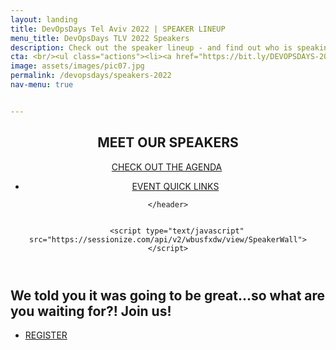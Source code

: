 ```yaml
---
layout: landing
title: DevOpsDays Tel Aviv 2022 | SPEAKER LINEUP 
menu_title: DevOpsDays TLV 2022 Speakers
description: Check out the speaker lineup - and find out who is speaking at DevOpsDays TLV 2022 with Cloud Native & OSS Day! 
cta: <br/><ul class="actions"><li><a href="https://bit.ly/DEVOPSDAYS-2022-TIX" class="button special fit" target="_blank"> REGISTER NOW</a></li></ul>&nbsp;<ul class="actions"><li><a href="/devopsdays" class="button fit"><span class="icon alt fa-home"></span> BACK TO DEVOPSDAYS </a></li></ul>
image: assets/images/pic07.jpg
permalink: /devopsdays/speakers-2022
nav-menu: true


---
```


<!-- Main -->
<div id="main" class="alt">

<!-- One -->
<section id="one">
	<div class="inner">
		<header class="major">
			<h1>MEET OUR SPEAKERS</h1> 
                <a href="/devopsdays/agenda-2022" class="button next scrolly">CHECK OUT THE AGENDA</a>&nbsp; <ul class="actions"><li><a href="/devopsdays-quicklinks-2022" class="button fit"><span class="icon alt fa-lightbulb-o"></span> EVENT QUICK LINKS </a></li></ul>

	</header>
               

        <script type="text/javascript" src="https://sessionize.com/api/v2/wbusfxdw/view/SpeakerWall"></script>

</div>

<div class="inner">
			<h2>We told you it was going to be great...so what are you waiting for?! Join us!</h2>
<ul class="actions">
                    <li><a href="https://bit.ly/DEVOPSDAYS-2022-TIX" class="button next">REGISTER</a></li>
                </ul>

</div>

